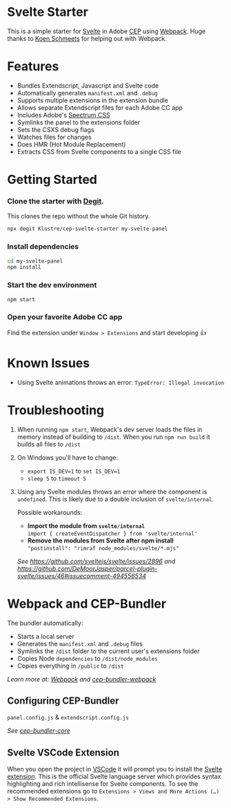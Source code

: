 # Svelte Starter

This is a simple starter for [Svelte](https://svelte.dev) in Adobe [CEP](https://github.com/Adobe-CEP/CEP-Resources) using [Webpack](https://github.com/webpack/webpack). Huge thanks to [Koen Schmeets](https://github.com/vespakoen) for helping out with Webpack.

# Features

- Bundles Extendscript, Javascript and Svelte code
- Automatically generates `manifest.xml` and `.debug`
- Supports multiple extensions in the extension bundle
- Allows separate Extendscript files for each Adobe CC app
- Includes Adobe's [Spectrum CSS](https://github.com/adobe/spectrum-css)
- Symlinks the panel to the extensions folder 
- Sets the CSXS debug flags
- Watches files for changes
- Does HMR (Hot Module Replacement)
- Extracts CSS from Svelte components to a single CSS file

# Getting Started

### Clone the starter with [Degit](https://github.com/Rich-Harris/degit).
This clones the repo without the whole Git history.
```bash
npx degit Klustre/cep-svelte-starter my-svelte-panel
```

### Install dependencies
```bash
cd my-svelte-panel
npm install
```

### Start the dev environment
```bash
npm start
```

### Open your favorite Adobe CC app
Find the extension under `Window > Extensions` and start developing 👍

# Known Issues
- Using Svelte animations throws an error: `TypeError: Illegal invocation`

# Troubleshooting
1. When running `npm start`, Webpack's dev server loads the files in memory instead of building to `/dist`. When you run `npm run build` it builds all files to `/dist`

1. On Windows you'll have to change:
    - `export IS_DEV=1` to `set IS_DEV=1`
    - `sleep 5` to `timeout 5`

1. Using any Svelte modules throws an error where the component is `undefined`. This is likely due to a double inclusion of `svelte/internal`.  

    Possible workarounds:
    - **Import the module from `svelte/internal`**  
    `import { createEventDispatcher } from 'svelte/internal'`
    - **Remove the modules from Svelte after npm install**  
    `"postinstall": "rimraf node_modules/svelte/*.mjs"`

    *See https://github.com/sveltejs/svelte/issues/2896 and https://github.com/DeMoorJasper/parcel-plugin-svelte/issues/46#issuecomment-494556534*

# Webpack and CEP-Bundler

The bundler automatically:
- Starts a local server
- Generates the `manifest.xml` and `.debug` files
- Symlinks the `/dist` folder to the current user's extensions folder
- Copies Node `dependencies` to `/dist/node_modules`
- Copies everything in `/public` to `/dist`

*Learn more at: [Webpack](https://github.com/webpack/webpack) and [cep-bundler-webpack](https://github.com/adobe-extension-tools/cep-bundler-webpack)*

## Configuring CEP-Bundler

`panel.config.js` & `extendscript.config.js`

*See [cep-bundler-core](https://github.com/adobe-extension-tools/cep-bundler-core)*

## Svelte VSCode Extension

When you open the project in [VSCode](https://code.visualstudio.com/) it will prompt you to install the [Svelte extension](https://marketplace.visualstudio.com/items?itemName=svelte.svelte-vscode). This is the official Svelte language server which provides syntax highlighting and rich intellisense for Svelte components. To see the recommended extensions go to `Extensions > Views and More Actions (…) > Show Recommended Extensions`.

